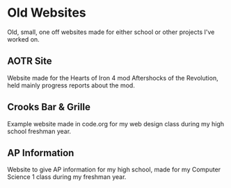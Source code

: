 # Old Websites
Old, small, one off websites made for either school or other projects I've worked on.
## AOTR Site
Website made for the Hearts of Iron 4 mod Aftershocks of the Revolution, held mainly progress reports about the mod.
## Crooks Bar & Grille
Example website made in code.org for my web design class during my high school freshman year.
## AP Information
Website to give AP information for my high school, made for my Computer Science 1 class during my freshman year.